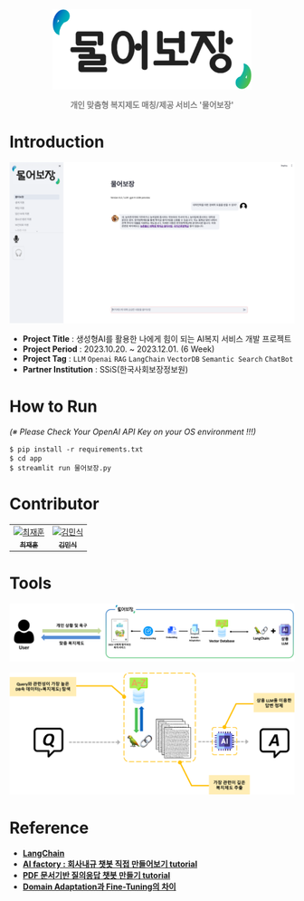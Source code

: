 <div align="center">
    <img src="./assets/service logo.png" width="70%"/>
    <p style="color:gray"><b>개인 맞춤형 복지제도 매칭/제공 서비스 '물어보장'</b></p>
</div>

# Introduction
![프로토](./assets/demo.png)

- **Project Title** : 생성형AI를 활용한 나에게 힘이 되는 AI복지 서비스 개발 프로젝트
- **Project Period** : 2023.10.20. ~ 2023.12.01. (6 Week)
- **Project Tag** : `LLM` `Openai` `RAG` `LangChain` `VectorDB` `Semantic Search` `ChatBot`
- **Partner Institution** : SSiS(한국사회보장정보원)

# How to Run

*(※ Please Check Your OpenAI API Key on your OS environment !!!)*  

    $ pip install -r requirements.txt
    $ cd app
    $ streamlit run 물어보장.py

# Contributor
<table>
  <tr>
    <!-- first -->
    <td align="center">
      <a href="https://github.com/ash-hun">
        <img src="https://github.com/ash-hun.png" width="100px;" alt="최재훈"/><br />
        <sub><b>최재훈</b></sub>
      </a>
    </td>
    <!-- second -->
    <td align="center">
      <a href="https://github.com/Noveled">
        <img src="https://github.com/Noveled.png" width="100px;" alt="김민식"/><br />
        <sub><b>김민식</b></sub>
      </a>
    </td>
  </tr>
</table>


# Tools

<img src="./assets/UseCase02.png"/>
<br><br>
<img src="./assets/UseCase01.png"/>


# Reference

- [**LangChain**](https://python.langchain.com/docs/get_started/introduction)
- [**AI factory : 회사내규 챗봇 직접 만들어보기 tutorial**](https://aifactory.space/task/2446/overview)
- [**PDF 문서기반 질의응답 챗봇 만들기 tutorial**](https://aifactory.space/task/2461/overview)
- [**Domain Adaptation과 Fine-Tuning의 차이**](https://yangoos57.github.io/blog/DeepLearning/paper/Finetuning/Finetuning/)
